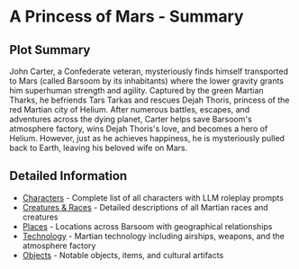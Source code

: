 # A Princess of Mars - Summary

## Plot Summary

John Carter, a Confederate veteran, mysteriously finds himself transported to Mars (called Barsoom by its inhabitants) where the lower gravity grants him superhuman strength and agility. Captured by the green Martian Tharks, he befriends Tars Tarkas and rescues Dejah Thoris, princess of the red Martian city of Helium. After numerous battles, escapes, and adventures across the dying planet, Carter helps save Barsoom's atmosphere factory, wins Dejah Thoris's love, and becomes a hero of Helium. However, just as he achieves happiness, he is mysteriously pulled back to Earth, leaving his beloved wife on Mars.

## Detailed Information

- [Characters](CHARACTERS.md) - Complete list of all characters with LLM roleplay prompts
- [Creatures & Races](CREATURES.md) - Detailed descriptions of all Martian races and creatures
- [Places](PLACES.md) - Locations across Barsoom with geographical relationships
- [Technology](TECHS.md) - Martian technology including airships, weapons, and the atmosphere factory
- [Objects](OBJECTS.md) - Notable objects, items, and cultural artifacts

